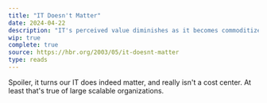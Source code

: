 ```yaml
---
title: "IT Doesn't Matter"
date: 2024-04-22
description: "IT's perceived value diminishes as it becomes commoditized"
wip: true
complete: true
source: https://hbr.org/2003/05/it-doesnt-matter
type: reads
---
```


Spoiler, it turns our IT does indeed matter, and really isn't a cost center. At least that's true of large scalable organizations.
